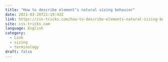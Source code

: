 ```yaml
---
title: "How to describe element’s natural sizing behavior"
date: 2021-03-26T21:19:43Z
link: https://css-tricks.com/how-to-describe-elements-natural-sizing-behavior/?utm_medium=RSS&utm_source=news.12bit.vn
site: css-tricks.com
language: English
category:
  - Link
  - sizing
  - terminology
draft: false
---
```

